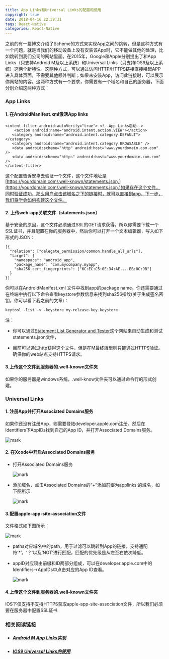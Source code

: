 ```yaml
---
title: App Links和Universal Links的配置和使用
copyright: true
date: 2018-04-16 22:39:31
tags: React-Native
categories: React-Native
---
```


之前的有一篇博文介绍了Scheme的方式来实现App之间的跳转，但是这种方式有一个问题，就是当我们的移动设备上没有安装该App时，它不能做其他的处理，比如跳转到我们公司的网站里面。在2015年，Google和Apple分别提出了和App Links（只支持Android M及以上系统）和Universal Links（只支持IOS9及以上系统）这两个新特性。这两种方式，可以通过访问HTTP/HTTPS链接直接唤起APP进入具体页面，不需要其他额外判断；如果未安装App，访问此链接时，可以展示你网站的内容。这两种方式有一个要求，你需要有一个域名和自己的服务器，下面分别介绍这两种方式：

### App Links

#### 1. 在AndroidManifest.xml激活App links

```
<intent-filter android:autoVerify="true"> <!--App Links启动-->
	<action android:name="android.intent.action.VIEW"></action>
   <category android:name="android.intent.category.DEFAULT"></category>  
   <category android:name="android.intent.category.BROWSABLE" />
   <data android:scheme="http" android:host="www.yourdomain.com.com" />
   <data android:scheme="https" android:host="www.yourdomain.com.com" />
</intent-filter>
```

这个配置告诉安卓去验证一个文件，这个文件地址是[https://yourdomain.com/.well-known/statements.json,](https://yourdomain.com/.well-known/statements.json,)如果存在这个文件，同时验证成功，那么用户点击该域名之下的链接时，就可以直接到app，下一步，我们将学会如何构建这个文件。

#### 2. 上传web-app关联文件（statements.json）

基于安全的原因，这个文件必须通过SSL的GET请求获得，所以你需要下载一个SSL证书，并且配置在你的服务器中，然后你可以打开一个文本编辑器，写入如下形式的JSON：

```
[{  
  "relation": ["delegate_permission/common.handle_all_urls"], 
  "target": { 
    "namespace": "android_app",    
    "package_name": "com.mycompany.myapp",    						
    "sha256_cert_fingerprints": ["6C:EC:C5:0E:34:AE....EB:0C:9B"] 
  }
}]
```

你可以在AndroidManifest.xml 文件中找到app的package name。你还需要通过在终端中执行以下命令查看keystore参数信息来找到sha256指纹(关于生成签名密钥，你可以看下我之前的文章)：

```
keytool -list -v -keystore my-release-key.keystore
```

注：

- 你可以通过[Statement List Generator and Tester](https://developers.google.com/digital-asset-links/tools/generator)这个网站来自动生成和测试statements.json文件，


- 目前可以通过http获得这个文件，但是在M最终版里则只能通过HTTPS验证。确保你的web站点支持HTTPS请求。

#### 3.上传这个文件到服务器的.well-known文件夹

如果你的服务器是windows系统，.well-know文件夹可以通过命令行的形式创建。

### Universal Links

#### 1. 注册App并打开Associated Domains服务

如果你还没有注册App，则需要登陆developer.apple.com注册。然后在Identifiers下AppIDs找到自己的App ID，并打开Associated Domains服务。

![mark](http://img.gongyz.cn/blog/181030/e0KFhCKCLa.png)

#### 2. 在Xcode中开启Associated Domains服务

- 打开Associated Domains服务

  ![mark](http://img.gongyz.cn/blog/181030/d3CjiLlLCG.png)

- 添加域名，点击Associated Domains的“+”添加前缀为applinks:的域名，如下图所示

  ![mark](http://img.gongyz.cn/blog/181030/6dk58fEi6E.png)

#### 3.配置apple-app-site-association文件

文件格式如下图所示：

![mark](http://img.gongyz.cn/blog/181030/3mhaLhDHKA.png)

- paths对应域名中的path，用于过滤可以跳转到App的链接，支持通配符‘*’，‘？’以及‘NOT’进行匹配，匹配的优先级是从左至右依次降低。


- appID对应项由前缀和ID两部分组成，可以在developer.apple.com中的Identifiers→AppIDs中点击对应的App ID查看。

  ![mark](http://img.gongyz.cn/blog/181030/HDeh50BC4j.png)

#### 4.上传这个文件到服务器的.well-known文件夹

IOS下仅支持不支持HTTPS获取apple-app-site-association文件，所以我们必须要在服务器中配置SSL证书

### 相关阅读链接

- ##### [Android M App Links实现](http://www.jcodecraeer.com/a/anzhuokaifa/androidkaifa/2015/0718/3200.html)
- ##### [IOS9 Universal Links的使用](http://www.cocoachina.com/ios/20160719/17108.html)

